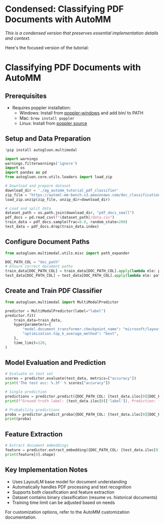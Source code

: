 # Condensed: Classifying PDF Documents with AutoMM

*This is a condensed version that preserves essential implementation details and context.*

Here's the focused version of the tutorial:

# Classifying PDF Documents with AutoMM

## Prerequisites
- Requires poppler installation:
  - Windows: Install from [poppler-windows](https://github.com/oschwartz10612/poppler-windows) and add bin/ to PATH
  - Mac: `brew install poppler`
  - Linux: Install from [poppler source](https://poppler.freedesktop.org)

## Setup and Data Preparation

```python
!pip install autogluon.multimodal

import warnings
warnings.filterwarnings('ignore')
import os
import pandas as pd
from autogluon.core.utils.loaders import load_zip

# Download and prepare dataset
download_dir = './ag_automm_tutorial_pdf_classifier'
zip_file = "https://automl-mm-bench.s3.amazonaws.com/doc_classification/pdf_docs_small.zip"
load_zip.unzip(zip_file, unzip_dir=download_dir)

# Load and split data
dataset_path = os.path.join(download_dir, "pdf_docs_small")
pdf_docs = pd.read_csv(f"{dataset_path}/data.csv")
train_data = pdf_docs.sample(frac=0.8, random_state=200)
test_data = pdf_docs.drop(train_data.index)
```

## Configure Document Paths
```python
from autogluon.multimodal.utils.misc import path_expander

DOC_PATH_COL = "doc_path"
# Ensure correct document paths
train_data[DOC_PATH_COL] = train_data[DOC_PATH_COL].apply(lambda ele: path_expander(ele, base_folder=download_dir))
test_data[DOC_PATH_COL] = test_data[DOC_PATH_COL].apply(lambda ele: path_expander(ele, base_folder=download_dir))
```

## Create and Train PDF Classifier
```python
from autogluon.multimodal import MultiModalPredictor

predictor = MultiModalPredictor(label="label")
predictor.fit(
    train_data=train_data,
    hyperparameters={
        "model.document_transformer.checkpoint_name": "microsoft/layoutlm-base-uncased",
        "optimization.top_k_average_method": "best",
    },
    time_limit=120,
)
```

## Model Evaluation and Prediction

```python
# Evaluate on test set
scores = predictor.evaluate(test_data, metrics=["accuracy"])
print('The test acc: %.3f' % scores["accuracy"])

# Single prediction
predictions = predictor.predict({DOC_PATH_COL: [test_data.iloc[0][DOC_PATH_COL]]})
print(f"Ground-truth label: {test_data.iloc[0]['label']}, Prediction: {predictions}")

# Probability predictions
proba = predictor.predict_proba({DOC_PATH_COL: [test_data.iloc[0][DOC_PATH_COL]]})
print(proba)
```

## Feature Extraction
```python
# Extract document embeddings
feature = predictor.extract_embedding({DOC_PATH_COL: [test_data.iloc[0][DOC_PATH_COL]]})
print(feature[0].shape)
```

## Key Implementation Notes
- Uses LayoutLM base model for document understanding
- Automatically handles PDF processing and text recognition
- Supports both classification and feature extraction
- Dataset contains binary classification (resume vs. historical documents)
- Training time limit can be adjusted based on needs

For customization options, refer to the AutoMM customization documentation.